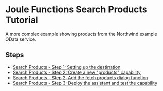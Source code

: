 # Joule Functions Search Products Tutorial

A more complex example showing products from the Northwind example OData service.

## Steps

* [Search Products - Step 1: Setting up the destination](step1/index.md)
* [Search Products - Step 2: Create a new "products" capability](step2/index.md)
* [Search Products - Step 2: Add the fetch products dialog function](step3/index.md)
* [Search Products - Step 3: Deploy the assistant and test the capability](step4/index.md)
